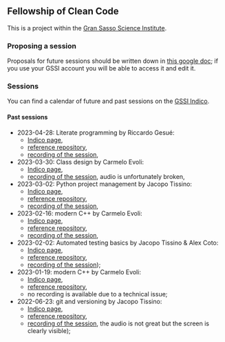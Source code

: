 ## Fellowship of Clean Code

This is a project within the [Gran Sasso Science Institute](https://www.gssi.it/).

### Proposing a session

Proposals for future sessions should be written down in [this google doc](https://docs.google.com/document/d/1lYCwwyFtGiiI6uo5oJ-TFXNTgIZH4lg5CaQPXSArVrY/edit?usp=sharing);
if you use your GSSI account you will be able to access it and edit it.

### Sessions

You can find a calendar of future and past sessions on the [GSSI Indico](https://indico.gssi.it/search/?q=%5BFoCC%5D).

#### Past sessions

- 2023-04-28: Literate programming by Riccardo Gesué:
    - [Indico page](https://indico.gssi.it/event/524/),
    - [reference repository](https://github.com/fellowship-of-clean-code/literate-programming),
    - [recording of the session](https://www.youtube.com/watch?v=LdJ1axtQnto),
- 2023-03-30: Class design by Carmelo Evoli:
    - [Indico page](https://indico.gssi.it/event/490/),
    - [recording of the session](https://www.youtube.com/watch?v=kZR4muwYZT0), audio is unfortunately broken,
- 2023-03-02: Python project management by Jacopo Tissino:
    - [Indico page](https://indico.gssi.it/event/488/),
    - [reference repository](https://github.com/fellowship-of-clean-code/python-project-organization),
    - [recording of the session](https://www.youtube.com/watch?v=vBkQmXMGJfg),
- 2023-02-16: modern C++ by Carmelo Evoli:
    - [Indico page](https://indico.gssi.it/event/453/),
    - [reference repository](https://github.com/fellowship-of-clean-code/APrimerOnModernCpp),
    - [recording of the session](https://youtu.be/84nn6ZIJmzU),
- 2023-02-02: Automated testing basics by Jacopo Tissino & Alex Coto:
    - [Indico page](https://indico.gssi.it/event/452/),
    - [reference repository](https://github.com/fellowship-of-clean-code/testing),
    - [recording of the session](https://www.youtube.com/watch?v=JyfCxCylCZ0));
- 2023-01-19: modern C++ by Carmelo Evoli:
    - [Indico page](https://indico.gssi.it/event/451/),
    - [reference repository](https://github.com/fellowship-of-clean-code/APrimerOnModernCpp),
    - no recording is available due to a technical issue;
 - 2022-06-23: git and versioning by Jacopo Tissino:
    - [Indico page](https://indico.gssi.it/event/454/),
    - [reference repository](https://github.com/fellowship-of-clean-code/git-versioning),
    - [recording of the session](https://www.youtube.com/watch?v=EYB9jgOvfH0), the audio is not great but the screen is clearly visible);

